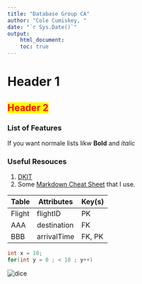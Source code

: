 ```yaml
---
title: "Database Group CA"
author: "Cole Cumiskey, "
date: "`r Sys.Date()`"
output:
    html_document:
    toc: true
---
```


<style>
mark{
    color:red;
}
</style>

# Header 1
## <mark>Header 2</mark>
### List of Features
If you want normale lists likw **Bold** and *italic*

### Useful Resouces
1. [DKIT](www.dkit.ie)
2. Some [Markdown Cheat Sheet](https://www.markdownguide.org/cheat-sheet/) that I use.

|Table|Attributes|Key(s)|
|--|--|--|
|Flight|flightID|PK|
|AAA|destination|FK|
|BBB|arrivalTime|FK, PK|

```java
int x = 10;
for(int y = 0 ; < 10 ; y++)
```

![dice](../Project//images/images.png)